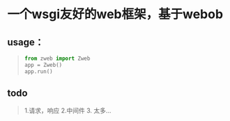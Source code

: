 #  一个wsgi友好的web框架，基于webob



## usage：

> ```python
> from zweb import Zweb
> app = Zweb()
> app.run()
> ```
>
> 

## todo
> 1.请求，响应
> 2.中间件
> 3. 太多...
